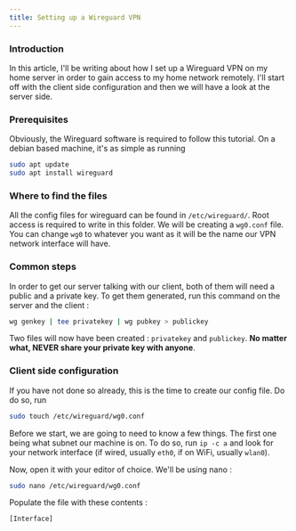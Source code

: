 ```yaml
---
title: Setting up a Wireguard VPN
---
```


### Introduction
In this article, I'll be writing about how I set up a Wireguard VPN on my home server in order to gain access to my home network remotely. I'll start off with the client side configuration and then we will have a look at the server side.

### Prerequisites
Obviously, the Wireguard software is required to follow this tutorial. On a debian based machine, it's as simple as running 
```bash
sudo apt update
sudo apt install wireguard
```

### Where to find the files
All the config files for wireguard can be found in `/etc/wireguard/`. Root access is required to write in this folder. We will be creating a `wg0.conf` file. You can change `wg0` to whatever you want as it will be the name our VPN network interface will have.

### Common steps
In order to get our server talking with our client, both of them will need a public and a private key. To get them generated, run this command on the server and the client :
```bash
wg genkey | tee privatekey | wg pubkey > publickey
```
Two files will now have been created : `privatekey` and `publickey`. __No matter what, NEVER share your private key with anyone__.

### Client side configuration
If you have not done so already, this is the time to create our config file. Do do so, run 
```bash
sudo touch /etc/wireguard/wg0.conf
```

Before we start, we are going to need to know a few things. The first one being what subnet our machine is on. To do so, run `ip -c a` and look for your network interface (if wired, usually `eth0`, if on WiFi, usually `wlan0`). 

Now, open it with your editor of choice. We'll be using nano :
```bash
sudo nano /etc/wireguard/wg0.conf
```

Populate the file with these contents :
```
[Interface]
```
